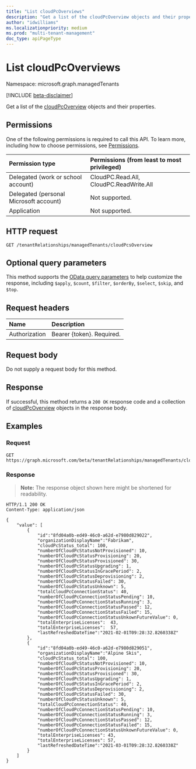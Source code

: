 ```yaml
---
title: "List cloudPcOverviews"
description: "Get a list of the cloudPcOverview objects and their properties."
author: "idwilliams"
ms.localizationpriority: medium
ms.prod: "multi-tenant-management"
doc_type: apiPageType
---
```


# List cloudPcOverviews
Namespace: microsoft.graph.managedTenants

[!INCLUDE [beta-disclaimer](../../includes/beta-disclaimer.md)]

Get a list of the [cloudPcOverview](../resources/managedtenants-cloudpcoverview.md) objects and their properties.

## Permissions
One of the following permissions is required to call this API. To learn more, including how to choose permissions, see [Permissions](/graph/permissions-reference).

|Permission type|Permissions (from least to most privileged)|
|:---|:---|
|Delegated (work or school account)|CloudPC.Read.All, CloudPC.ReadWrite.All|
|Delegated (personal Microsoft account)|Not supported.|
|Application|Not supported.|

## HTTP request

<!-- {
  "blockType": "ignored"
}
-->
``` http
GET /tenantRelationships/managedTenants/cloudPcsOverview
```

## Optional query parameters
This method supports the [OData query parameters](/graph/query-parameters) to help customize the response, including `$apply`, `$count`, `$filter`, `$orderBy`, `$select`, `$skip`, and `$top`.

## Request headers
|Name|Description|
|:---|:---|
|Authorization|Bearer {token}. Required.|

## Request body
Do not supply a request body for this method.

## Response

If successful, this method returns a `200 OK` response code and a collection of [cloudPcOverview](../resources/managedtenants-cloudpcoverview.md) objects in the response body.

## Examples

### Request

<!-- {
  "blockType": "request",
  "name": "list_cloudpcoverview"
}
-->
``` http
GET https://graph.microsoft.com/beta/tenantRelationships/managedTenants/cloudPcsOverview
```

### Response
>**Note:** The response object shown here might be shortened for readability.
<!-- {
  "blockType": "response",
  "truncated": true,
  "@odata.type": "Collection(microsoft.graph.managedTenants.cloudPcOverview)"
}
-->
``` http
HTTP/1.1 200 OK
Content-Type: application/json

{
    "value": [
        {
            "id":"8fd04a0b-ed49-46c0-a62d-e7980d829022",
            "organizationDisplayName":"Fabrikam",
            "cloudPcStatus_total": 100,
            "numberOfCloudPcStatusNotProvisioned": 10,
            "numberOfCloudPcStatusProvisioning": 20,
            "numberOfCloudPcStatusProvisioned": 30,
            "numberOfCloudPcStatusUpgrading": 1,
            "numberOfCloudPcStatusInGracePeriod": 2,
            "numberOfCloudPcStatusDeprovisioning": 2,
            "numberOfCloudPcStatusFailed": 30,
            "numberOfCloudPcStatusUnknown": 5,
            "totalCloudPcConnectionStatus": 40,
            "numberOfCloudPcConnectionStatusPending": 10,
            "numberOfCloudPcConnectionStatusRunning": 3,
            "numberOfCloudPcConnectionStatusPassed": 12,
            "numberOfCloudPcConnectionStatusFailed": 15,
            "numberOfCloudPcConnectionStatusUnkownFutureValue": 0,
            "totalEnterpriseLicenses":  43,
            "totalEnterpriseLicenses":  57,
            "lastRefreshedDateTime":"2021-02-01T09:28:32.8260338Z"
        },
        {
            "id":"8fd04a0b-ed49-46c0-a62d-e7980d829051",
            "organizationDisplayName":"Alpine Skis",
            "cloudPcStatus_total": 100,
            "numberOfCloudPcStatusNotProvisioned": 10,
            "numberOfCloudPcStatusProvisioning": 20,
            "numberOfCloudPcStatusProvisioned": 30,
            "numberOfCloudPcStatusUpgrading": 1,
            "numberOfCloudPcStatusInGracePeriod": 2,
            "numberOfCloudPcStatusDeprovisioning": 2,
            "numberOfCloudPcStatusFailed": 30,
            "numberOfCloudPcStatusUnknown": 5,
            "totalCloudPcConnectionStatus": 40,
            "numberOfCloudPcConnectionStatusPending": 10,
            "numberOfCloudPcConnectionStatusRunning": 3,
            "numberOfCloudPcConnectionStatusPassed": 12,
            "numberOfCloudPcConnectionStatusFailed": 15,
            "numberOfCloudPcConnectionStatusUnkownFutureValue": 0,
            "totalEnterpriseLicenses": 43,
            "totalEnterpriseLicenses": 57,
            "lastRefreshedDateTime":"2021-03-01T09:28:32.8260338Z"
        }
    ]
}
```
